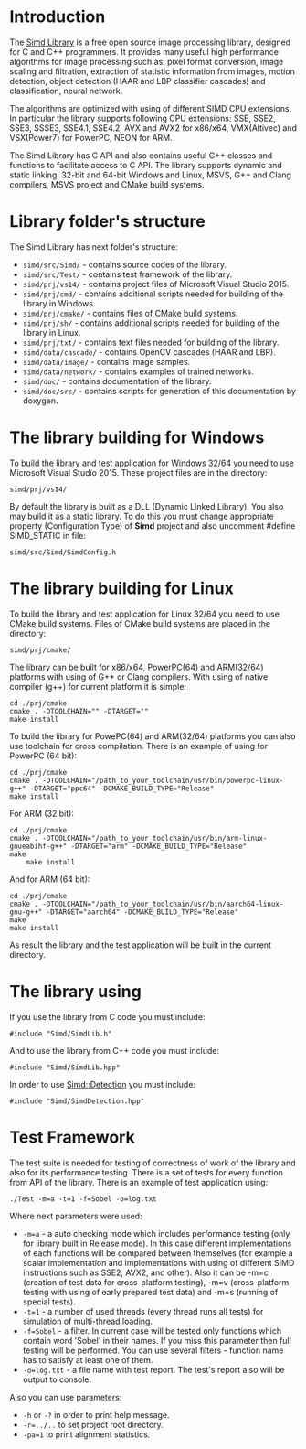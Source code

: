 # Introduction

The [Simd Library](http://simd.sourceforge.net) is a free open source image processing library, designed for C and C++ programmers. 
It provides many useful high performance algorithms for image processing such as: 
pixel format conversion, image scaling and filtration, extraction of statistic information from images, motion detection,
object detection (HAAR and LBP classifier cascades) and classification, neural network.

The algorithms are optimized with using of different SIMD CPU extensions. 
In particular the library supports following CPU extensions: 
SSE, SSE2, SSE3, SSSE3, SSE4.1, SSE4.2, AVX and AVX2 for x86/x64, VMX(Altivec) and VSX(Power7) for PowerPC, NEON for ARM.

The Simd Library has C API and also contains useful C++ classes and functions to facilitate access to C API. 
The library supports dynamic and static linking, 32-bit and 64-bit Windows and Linux, 
MSVS, G++ and Clang compilers, MSVS project and CMake build systems.

# Library folder's structure

The Simd Library has next folder's structure:

* `simd/src/Simd/` - contains source codes of the library.
* `simd/src/Test/` - contains test framework of the library.
* `simd/prj/vs14/` - contains project files of Microsoft Visual Studio 2015.
* `simd/prj/cmd/` - contains additional scripts needed for building of the library in Windows.
* `simd/prj/cmake/` - contains files of CMake build systems.
* `simd/prj/sh/` - contains additional scripts needed for building of the library in Linux.
* `simd/prj/txt/` - contains text files needed for building of the library.
* `simd/data/cascade/` - contains OpenCV cascades (HAAR and LBP).
* `simd/data/image/` - contains image samples.
* `simd/data/network/` - contains examples of trained networks.
* `simd/doc/` - contains documentation of the library.
* `simd/doc/src/` - contains scripts for generation of this documentation by doxygen.

# The library building for Windows

To build the library and test application for Windows 32/64 you need to use Microsoft Visual Studio 2015. 
These project files are in the directory: 

`simd/prj/vs14/`

By default the library is built as a DLL (Dynamic Linked Library).
You also may build it as a static library. 
To do this you must change appropriate property (Configuration Type) of **Simd** project and also uncomment \#define SIMD_STATIC in file:

`simd/src/Simd/SimdConfig.h`

# The library building for Linux

To build the library and test application for Linux 32/64 you need to use CMake build systems.
Files of CMake build systems are placed in the directory:

`simd/prj/cmake/`
	
The library can be built for x86/x64, PowerPC(64) and ARM(32/64) platforms with using of G++ or Clang compilers.
With using of native compiler (g++) for current platform it is simple:

	cd ./prj/cmake
	cmake . -DTOOLCHAIN="" -DTARGET=""
	make install
	
To build the library for PowePC(64) and ARM(32/64) platforms you can also use toolchain for cross compilation.
There is an example of using for PowerPC (64 bit):

	cd ./prj/cmake
	cmake . -DTOOLCHAIN="/path_to_your_toolchain/usr/bin/powerpc-linux-g++" -DTARGET="ppc64" -DCMAKE_BUILD_TYPE="Release"
	make install
	
For ARM (32 bit):

	cd ./prj/cmake
	cmake . -DTOOLCHAIN="/path_to_your_toolchain/usr/bin/arm-linux-gnueabihf-g++" -DTARGET="arm" -DCMAKE_BUILD_TYPE="Release"
	make
        make install
	
And for ARM (64 bit):

    cd ./prj/cmake
    cmake . -DTOOLCHAIN="/path_to_your_toolchain/usr/bin/aarch64-linux-gnu-g++" -DTARGET="aarch64" -DCMAKE_BUILD_TYPE="Release"
    make
	make install

As result the library and the test application will be built in the current directory.

# The library using

If you use the library from C code you must include:
	
    #include "Simd/SimdLib.h"

And to use the library from C++ code you must include:

    #include "Simd/SimdLib.hpp"

In order to use [Simd::Detection](http://simd.sourceforge.net/help/struct_simd_1_1_detection.html) you must include:

    #include "Simd/SimdDetection.hpp"
	
# Test Framework

The test suite is needed for testing of correctness of work of the library and also for its performance testing.
There is a set of tests for every function from API of the library. 
There is an example of test application using:

	./Test -m=a -t=1 -f=Sobel -o=log.txt

Where next parameters were used:

* `-m=a` - a auto checking mode which includes performance testing (only for library built in Release mode). 
In this case different implementations of each functions will be compared between themselves 
(for example a scalar implementation and implementations with using of different SIMD instructions such as SSE2, AVX2, and other).
Also it can be -m=c (creation of test data for cross-platform testing), -m=v (cross-platform testing with using of early prepared test data)
and -m=s (running of special tests).
* `-t=1` - a number of used threads (every thread runs all tests) for simulation of multi-thread loading.
* `-f=Sobel` - a filter. In current case will be tested only functions which contain word 'Sobel' in their names. 
If you miss this parameter then full testing will be performed.
You can use several filters - function name has to satisfy at least one of them.
* `-o=log.txt` - a file name with test report. The test's report also will be output to console.
    
Also you can use parameters:

* `-h` or `-?` in order to print help message.
* `-r=../..` to set project root directory.
* `-pa=1` to print alignment statistics.
	
